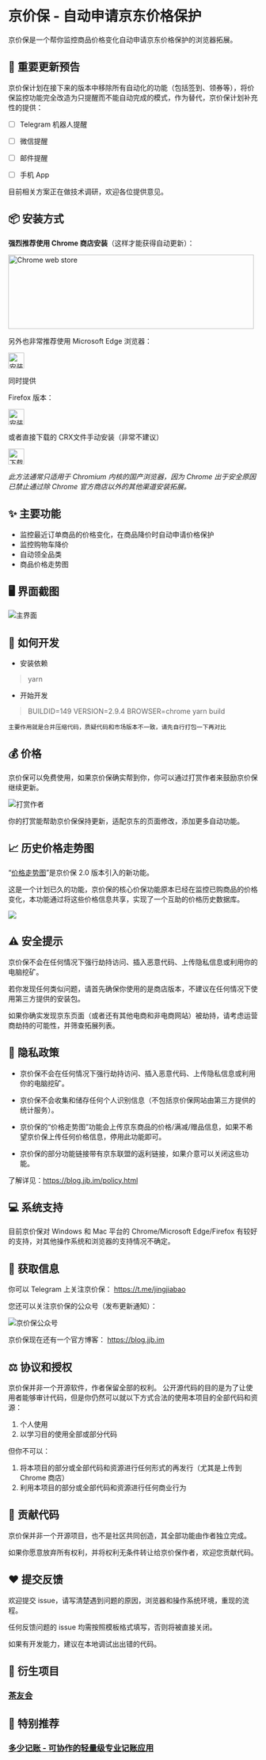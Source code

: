 # 京价保 - 自动申请京东价格保护

京价保是一个帮你监控商品价格变化自动申请京东价格保护的浏览器拓展。

## 🎌 重要更新预告

京价保计划在接下来的版本中移除所有自动化的功能（包括签到、领券等），将价保监控功能完全改造为只提醒而不能自动完成的模式，作为替代，京价保计划补充性的提供：

- [ ] Telegram 机器人提醒

- [ ] 微信提醒

- [ ] 邮件提醒

- [ ] 手机 App

目前相关方案正在做技术调研，欢迎各位提供意见。

## 📦 安装方式

**强烈推荐使用 Chrome 商店安装**（这样才能获得自动更新）：

<a target='_blank' rel='nofollow' href='https://chrome.google.com/webstore/detail/gfgkebiommjpiaomalcbfefimhhanlfd'>
  <img alt='Chrome
  web store' width='496' height='150' src='https://jjbcdn.zaoshu.so/web/cws_badge_496x150.png' />
</a>

另外也非常推荐使用 Microsoft Edge 浏览器：

<a href="https://microsoftedge.microsoft.com/addons/detail/ljdjkkjiognkghfjndoddoplekppngge" target="_black">
  <img alt="安装 Edge 版" class="edge" src="https://edgetipscdn.microsoft.com/insider-site/images/favicon.fbd89822.png" width="32px">
</a>

同时提供

Firefox 版本：

<a href="https://addons.mozilla.org/zh-CN/firefox/addon/jjb/" target="_black">
  <img alt="安装 Firefox 版" class="firefox" src="https://d33wubrfki0l68.cloudfront.net/4ce5ce101cdaa4030248fab2934960ad1cc6960e/3f95c/firefox-quantum.png" width="32px">
</a>

或者直接下载的 CRX文件手动安装（非常不建议）

<a href="http://jjb.zaoshu.so/updates/latest" target="_black">
  <img alt="下载 CRX 文件" class="firefox" src="https://jjbcdn.zaoshu.so/crx-icon.png" width="32px">
</a>

*此方法通常只适用于 Chromium 内核的国产浏览器，因为 Chrome 出于安全原因已禁止通过除 Chrome 官方商店以外的其他渠道安装拓展。*

## ✨ 主要功能

* 监控最近订单商品的价格变化，在商品降价时自动申请价格保护
* 监控购物车降价
* 自动领全品类
* 商品价格走势图

## 🖥 界面截图

![主界面](https://i.loli.net/2020/10/28/T4G67vEhPYnm2dI.png)

## 🔨 如何开发

* 安装依赖
> yarn

* 开始开发
> BUILDID=149 VERSION=2.9.4 BROWSER=chrome yarn build

`主要作用就是合并压缩代码，质疑代码和市场版本不一致，请先自行打包一下再对比`

## 💰 价格

京价保可以免费使用，如果京价保确实帮到你，你可以通过打赏作者来鼓励京价保继续更新。

![打赏作者](https://jjbcdn.zaoshu.so/weixin_pay.png?imageView2/0/h/300)

你的打赏能帮助京价保保持更新，适配京东的页面修改，添加更多自动功能。

## 📈 历史价格走势图

“[价格走势图](https://blog.jjb.im/price-chart.html)”是京价保 2.0 版本引入的新功能。

这是一个计划已久的功能，京价保的核心价保功能原本已经在监控已购商品的价格变化，本功能通过将这些价格信息共享，实现了一个互助的价格历史数据库。

![](https://i.v2ex.co/6G1a56k5.png)


## ⚠️ 安全提示

京价保不会在任何情况下强行劫持访问、插入恶意代码、上传隐私信息或利用你的电脑挖矿。

若你发现任何类似问题，请首先确保你使用的是商店版本，不建议在任何情况下使用第三方提供的安装包。

如果你确实发现京东页面（或者还有其他电商和非电商网站）被劫持，请考虑运营商劫持的可能性，并筛查拓展列表。

## 👮 隐私政策

- 京价保不会在任何情况下强行劫持访问、插入恶意代码、上传隐私信息或利用你的电脑挖矿。

- 京价保不会收集和储存任何个人识别信息（不包括京价保网站由第三方提供的统计服务）。

- 京价保的“价格走势图”功能会上传京东商品的价格/满减/赠品信息，如果不希望京价保上传任何价格信息，停用此功能即可。

- 京价保的部分功能链接带有京东联盟的返利链接，如果介意可以关闭这些功能。

了解详见：https://blog.jjb.im/policy.html


## 💻 系统支持

目前京价保对 Windows 和 Mac 平台的 Chrome/Microsoft Edge/Firefox 有较好的支持，对其他操作系统和浏览器的支持情况不确定。

## 📨 获取信息

你可以 Telegram 上关注京价保： https://t.me/jingjiabao

您还可以关注京价保的公众号（发布更新通知）：

![京价保公众号](https://jjbcdn.zaoshu.so/wechat/qrcode_for_gh_21550d50400c_430.jpg?imageView2/0/h/300)

京价保现在还有一个官方博客： https://blog.jjb.im

## ⚖️ 协议和授权

京价保并非一个开源软件，作者保留全部的权利。
公开源代码的目的是为了让使用者能够审计代码，但是你仍然可以就以下方式合法的使用本项目的全部代码和资源：

1. 个人使用
2. 以学习目的使用全部或部分代码

但你不可以：

1. 将本项目的部分或全部代码和资源进行任何形式的再发行（尤其是上传到 Chrome 商店）
2. 利用本项目的部分或全部代码和资源进行任何商业行为

## 🤝 贡献代码

京价保并非一个开源项目，也不是社区共同创造，其全部功能由作者独立完成。

如果你愿意放弃所有权利，并将权利无条件转让给京价保作者，欢迎您贡献代码。

## ❤️ 提交反馈

欢迎提交 issue，请写清楚遇到问题的原因，浏览器和操作系统环境，重现的流程。

任何反馈问题的 issue 均需按照模板格式填写，否则将被直接关闭。

如果有开发能力，建议在本地调试出出错的代码。

## 🔗 衍生项目

<h3>
  <a href="https://github.com/sunoj/teaclub" target="_blank">茶友会</a>
</h3>

## 🥰 特别推荐

<h3>
  <a href="https://duoshao.net/?utm_source=jjb" target="_blank">多少记账 - 可协作的轻量级专业记账应用</a>
</h3>
